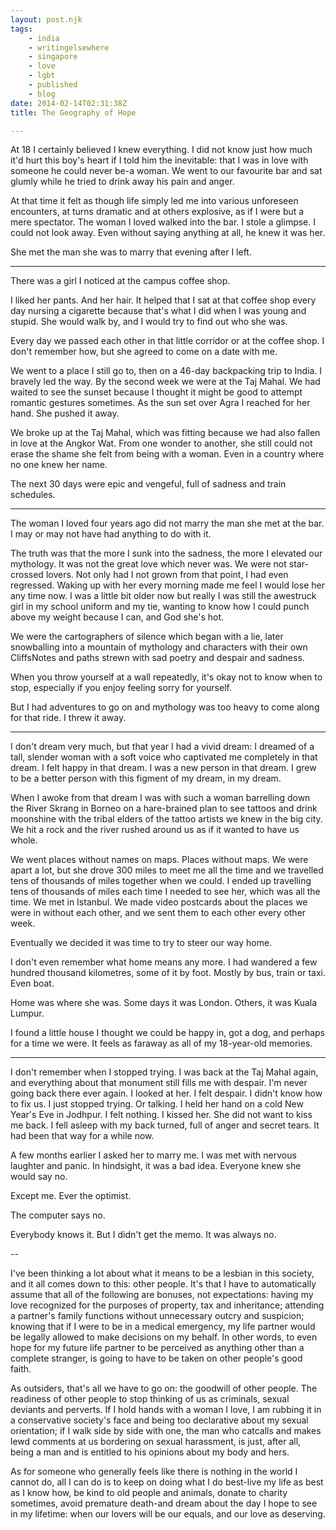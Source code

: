 ```yaml
---
layout: post.njk
tags:
    - india
    - writingelsewhere
    - singapore
    - love
    - lgbt
    - published
    - blog
date: 2014-02-14T02:31:38Z
title: The Geography of Hope

---
```


At 18 I certainly believed I knew everything. I did not know just how much it'd hurt this boy's heart if I told him the inevitable: that I was in love with someone he could never be-a woman. We went to our favourite bar and sat glumly while he tried to drink away his pain and anger.

At that time it felt as though life simply led me into various unforeseen encounters, at turns dramatic and at others explosive, as if I were but a mere spectator. The woman I loved walked into the bar. I stole a glimpse. I could not look away. Even without saying anything at all, he knew it was her.

She met the man she was to marry that evening after I left.

<hr>

There was a girl I noticed at the campus coffee shop.

I liked her pants. And her hair. It helped that I sat at that coffee shop every day nursing a cigarette because that's what I did when I was young and stupid. She would walk by, and I would try to find out who she was.

Every day we passed each other in that little corridor or at the coffee shop. I don't remember how, but she agreed to come on a date with me.

We went to a place I still go to, then on a 46-day backpacking trip to India. I bravely led the way. By the second week we were at the Taj Mahal. We had waited to see the sunset because I thought it might be good to attempt romantic gestures sometimes. As the sun set over Agra I reached for her hand. She pushed it away.

We broke up at the Taj Mahal, which was fitting because we had also fallen in love at the Angkor Wat. From one wonder to another, she still could not erase the shame she felt from being with a woman. Even in a country where no one knew her name.

The next 30 days were epic and vengeful, full of sadness and train schedules.

<hr>

The woman I loved four years ago did not marry the man she met at the bar. I may or may not have had anything to do with it.

The truth was that the more I sunk into the sadness, the more I elevated our mythology. It was not the great love which never was. We were not star-crossed lovers. Not only had I not grown from that point, I had even regressed. Waking up with her every morning made me feel I would lose her any time now. I was a little bit older now but really I was still the awestruck girl in my school uniform and my tie, wanting to know how I could punch above my weight because I can, and God she's hot.

We were the cartographers of silence which began with a lie, later snowballing into a mountain of mythology and characters with their own CliffsNotes and paths strewn with sad poetry and despair and sadness.

When you throw yourself at a wall repeatedly, it's okay not to know when to stop, especially if you enjoy feeling sorry for yourself.

But I had adventures to go on and mythology was too heavy to come along for that ride. I threw it away.

<hr>

I don't dream very much, but that year I had a vivid dream: I dreamed of a tall, slender woman with a soft voice who captivated me completely in that dream. I felt happy in that dream. I was a new person in that dream. I grew to be a better person with this figment of my dream, in my dream.

When I awoke from that dream I was with such a woman barrelling down the River Skrang in Borneo on a hare-brained plan to see tattoos and drink moonshine with the tribal elders of the tattoo artists we knew in the big city. We hit a rock and the river rushed around us as if it wanted to have us whole.

We went places without names on maps. Places without maps. We were apart a lot, but she drove 300 miles to meet me all the time and we travelled tens of thousands of miles together when we could. I ended up travelling tens of thousands of miles each time I needed to see her, which was all the time. We met in Istanbul. We made video postcards about the places we were in without each other, and we sent them to each other every other week.

Eventually we decided it was time to try to steer our way home.

I don't even remember what home means any more. I had wandered a few hundred thousand kilometres, some of it by foot. Mostly by bus, train or taxi. Even boat.

Home was where she was. Some days it was London. Others, it was Kuala Lumpur.

I found a little house I thought we could be happy in, got a dog, and perhaps for a time we were. It feels as faraway as all of my 18-year-old memories.

<hr>

I don't remember when I stopped trying. I was back at the Taj Mahal again, and everything about that monument still fills me with despair. I'm never going back there ever again. I looked at her. I felt despair. I didn't know how to fix us. I just stopped trying. Or talking. I held her hand on a cold New Year's Eve in Jodhpur. I felt nothing. I kissed her. She did not want to kiss me back. I fell asleep with my back turned, full of anger and secret tears. It had been that way for a while now.

A few months earlier I asked her to marry me. I was met with nervous laughter and panic. In hindsight, it was a bad idea. Everyone knew she would say no.

Except me. Ever the optimist.

The computer says no.

Everybody knows it. But I didn't get the memo. It was always no.

--

I've been thinking a lot about what it means to be a lesbian in this society, and it all comes down to this: other people. It's that I have to automatically assume that all of the following are bonuses, not expectations: having my love recognized for the purposes of property, tax and inheritance; attending a partner's family functions without unnecessary outcry and suspicion; knowing that if I were to be in a medical emergency, my life partner would be legally allowed to make decisions on my behalf. In other words, to even hope for my future life partner to be perceived as anything other than a complete stranger, is going to have to be taken on other people's good faith.

As outsiders, that's all we have to go on: the goodwill of other people. The readiness of other people to stop thinking of us as criminals, sexual deviants and perverts. If I hold hands with a woman I love, I am rubbing it in a conservative society's face and being too declarative about my sexual orientation; if I walk side by side with one, the man who catcalls and makes lewd comments at us bordering on sexual harassment, is just, after all, being a man and is entitled to his opinions about my body and hers.

As for someone who generally feels like there is nothing in the world I cannot do, all I can do is to keep on doing what I do best-live my life as best as I know how, be kind to old people and animals, donate to charity sometimes, avoid premature death-and dream about the day I hope to see in my lifetime: when our lovers will be our equals, and our love as deserving.
